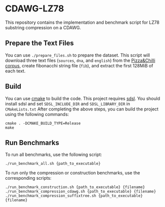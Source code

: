# CDAWG-LZ78

This repository contains the implementation and benchmark script for LZ78 substring compression on a CDAWG.

## Prepare the Text Files
You can use `./prepare_files.sh` to prepare the dataset.
This script will download three text files (`sources`, `dna`, and `english`) from the [Pizza&Chilli corpus](http://pizzachili.dcc.uchile.cl/), create fibonacchi string file (`fib`), and extract the first 128MiB of each text.

## Build

You can use [cmake](https://cmake.org/) to build the code.
This project requires [sdsl](https://github.com/simongog/sdsl-lite/tree/master).
You should install sdsl and set `SDSL_INCLUDE_DIR` and `SDSL_LIBRARY_DIR` in `CMakeLists.txt`
After completing the above steps, you can build the project using the following commands:
```
cmake . -DCMAKE_BUILD_TYPE=Release
make
```

## Run Benchmarks

To run all benchmarks, use the following script:
```
./run_benchmark_all.sh {path_to_executable}
```

To run only the compression or construction benchmarks, use the corresponding scripts:
```
./run_benchmark_construction.sh {path_to_executable} {filename}
./run_benchmark_compression_cdawg.sh {path_to_executable} {filename}
./run_benchmark_compression_suffixtree.sh {path_to_executable} {filename}
```
